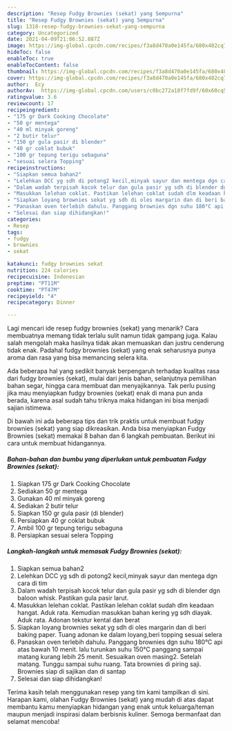 ```yaml
---
description: "Resep Fudgy Brownies (sekat) yang Sempurna"
title: "Resep Fudgy Brownies (sekat) yang Sempurna"
slug: 1318-resep-fudgy-brownies-sekat-yang-sempurna
category: Uncategorized
date: 2021-04-09T21:06:52.887Z
image: https://img-global.cpcdn.com/recipes/f3a8d470a0e145fa/680x482cq70/fudgy-brownies-sekat-foto-resep-utama.jpg
hideToc: false
enableToc: true
enableTocContent: false
thumbnail: https://img-global.cpcdn.com/recipes/f3a8d470a0e145fa/680x482cq70/fudgy-brownies-sekat-foto-resep-utama.jpg
cover: https://img-global.cpcdn.com/recipes/f3a8d470a0e145fa/680x482cq70/fudgy-brownies-sekat-foto-resep-utama.jpg
author:  Ecy
authorAv:  https://img-global.cpcdn.com/users/c0bc272a18f7fd9f/60x60cq50/avatar.jpg
ratingvalue: 3.6
reviewcount: 17
recipeingredient:
- "175 gr Dark Cooking Chocolate"
- "50 gr mentega"
- "40 ml minyak goreng"
- "2 butir telur"
- "150 gr gula pasir di blender"
- "40 gr coklat bubuk"
- "100 gr tepung terigu sebaguna"
- "sesuai selera Topping"
recipeinstructions:
- "Siapkan semua bahan2"
- "Lelehkan DCC yg sdh di potong2 kecil,minyak sayur dan mentega dgn cara di tim"
- "Dalam wadah terpisah kocok telur dan gula pasir yg sdh di blender dgn baloon whisk. Pastikan gula pasir larut."
- "Masukkan lelehan coklat. Pastikan lelehan coklat sudah dlm keadaan hangat. Aduk rata. Kemudian masukkan bahan kering yg sdh diayak. Aduk rata. Adonan tekstur kental dan berat"
- "Siapkan loyang brownies sekat yg sdh di oles margarin dan di beri baking paper. Tuang adonan ke dalam loyang,beri topping sesuai selera"
- "Panaskan oven terlebih dahulu. Panggang brownies dgn suhu 180°C api atas bawah 10 menit. lalu turunkan suhu 150°C panggang sampai matang kurang lebih 25 menit. Sesuaikan oven masing2. Setelah matang. Tunggu sampai suhu ruang. Tata brownies di piring saji. Brownies siap di sajikan dan di santap"
- "Selesai dan siap dihidangkan!"
categories:
- Resep
tags:
- fudgy
- brownies
- sekat

katakunci: fudgy brownies sekat 
nutrition: 224 calories
recipecuisine: Indonesian
preptime: "PT11M"
cooktime: "PT47M"
recipeyield: "4"
recipecategory: Dinner

---
```



Lagi mencari ide resep fudgy brownies (sekat) yang menarik? Cara membuatnya memang tidak terlalu sulit namun tidak gampang juga. Kalau salah mengolah maka hasilnya tidak akan memuaskan dan justru cenderung tidak enak. Padahal fudgy brownies (sekat) yang enak seharusnya punya aroma dan rasa yang bisa memancing selera kita.


Ada beberapa hal yang sedikit banyak berpengaruh terhadap kualitas rasa dari fudgy brownies (sekat), mulai dari jenis bahan, selanjutnya pemilihan bahan segar, hingga cara membuat dan menyajikannya. Tak perlu pusing jika mau menyiapkan fudgy brownies (sekat) enak di mana pun anda berada, karena asal sudah tahu triknya maka hidangan ini bisa menjadi sajian istimewa.




Di bawah ini ada beberapa tips dan trik praktis untuk membuat fudgy brownies (sekat) yang siap dikreasikan. Anda bisa menyiapkan Fudgy Brownies (sekat) memakai 8 bahan dan 6 langkah pembuatan. Berikut ini cara untuk membuat hidangannya.

<!--inarticleads1-->

##### Bahan-bahan dan bumbu yang diperlukan untuk pembuatan Fudgy Brownies (sekat):

1. Siapkan 175 gr Dark Cooking Chocolate
1. Sediakan 50 gr mentega
1. Gunakan 40 ml minyak goreng
1. Sediakan 2 butir telur
1. Siapkan 150 gr gula pasir (di blender)
1. Persiapkan 40 gr coklat bubuk
1. Ambil 100 gr tepung terigu sebaguna
1. Persiapkan sesuai selera Topping




<!--inarticleads2-->

##### Langkah-langkah untuk memasak Fudgy Brownies (sekat):

1. Siapkan semua bahan2
1. Lelehkan DCC yg sdh di potong2 kecil,minyak sayur dan mentega dgn cara di tim
1. Dalam wadah terpisah kocok telur dan gula pasir yg sdh di blender dgn baloon whisk. Pastikan gula pasir larut.
1. Masukkan lelehan coklat. Pastikan lelehan coklat sudah dlm keadaan hangat. Aduk rata. Kemudian masukkan bahan kering yg sdh diayak. Aduk rata. Adonan tekstur kental dan berat
1. Siapkan loyang brownies sekat yg sdh di oles margarin dan di beri baking paper. Tuang adonan ke dalam loyang,beri topping sesuai selera
1. Panaskan oven terlebih dahulu. Panggang brownies dgn suhu 180°C api atas bawah 10 menit. lalu turunkan suhu 150°C panggang sampai matang kurang lebih 25 menit. Sesuaikan oven masing2. Setelah matang. Tunggu sampai suhu ruang. Tata brownies di piring saji. Brownies siap di sajikan dan di santap
1. Selesai dan siap dihidangkan!



Terima kasih telah menggunakan resep yang tim kami tampilkan di sini. Harapan kami, olahan Fudgy Brownies (sekat) yang mudah di atas dapat membantu kamu menyiapkan hidangan yang enak untuk keluarga/teman maupun menjadi inspirasi dalam berbisnis kuliner. Semoga bermanfaat dan selamat mencoba!
